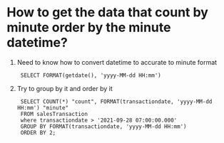 # How to get the data that count by minute order by the minute datetime?

1. Need to know how to convert datetime to accurate to minute format
    
        SELECT FORMAT(getdate(), 'yyyy-MM-dd HH:mm') 

2. Try to group by it and order by it

        SELECT COUNT(*) "count", FORMAT(transactiondate, 'yyyy-MM-dd HH:mm') "minute"
        FROM salesTransaction  
        where transactiondate > '2021-09-28 07:00:00.000'
        GROUP BY FORMAT(transactiondate, 'yyyy-MM-dd HH:mm')
        ORDER BY 2;
